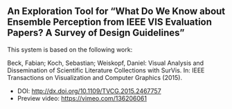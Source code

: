 ## An Exploration Tool for “What Do We Know about Ensemble Perception from IEEE VIS Evaluation Papers? A Survey of Design Guidelines”


This system is based on the following work:

Beck, Fabian; Koch, Sebastian; Weiskopf, Daniel: Visual Analysis and Dissemination of Scientific Literature Collections with SurVis. In: IEEE Transactions on Visualization and Computer Graphics (2015).

* DOI: http://dx.doi.org/10.1109/TVCG.2015.2467757
* Preview video: https://vimeo.com/136206061 
